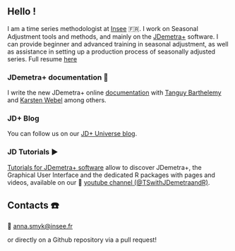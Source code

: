 

<!--
**annasmyk/annasmyk** is a ✨ _special_ ✨ repository because its `README.md` (this file) appears on your GitHub profile.

Here are some ideas to get you started:

- 🔭 I’m currently working on ...
- 🌱 I’m currently learning ...
- 👯 I’m looking to collaborate on ...
- 🤔 I’m looking for help with ...
- 💬 Ask me about ...
- 📫 How to reach me: ...
- 😄 Pronouns: ...
- ⚡ Fun fact: ...born under brejnev
-->

## Hello !

I am a time series methodologist at [Insee](https://github.com/InseeFr) 🇫🇷. I work on Seasonal Adjustment tools and methods, and mainly on the [JDemetra+](https://github.com/jdemetra) software. I can provide beginner and advanced training in seasonal adjustment, as well as assistance in setting up a production process of seasonally adjusted series.
Full resume [here](https://github.com/annasmyk/annasmyk/blob/main/CV_Anna_Smyk_2023.pdf)
### JDemetra+ documentation 📖

I write the new JDemetra+ online [documentation](https://jdemetra-new-documentation.netlify.app/) with [Tanguy Barthelemy](https://github.com/TanguyBarthelemy) and [Karsten Webel](https://github.com/webelk-Authors) among others.

### JD+ Blog

You can follow us on our [JD+ Universe blog](https://jdemetra-universe-blog.netlify.app/).

### JD Tutorials ▶️

[Tutorials for JDemetra+ software](https://github.com/TanguyBarthelemy/JD_Tutorials) allow to discover JDemetra+, the Graphical User Interface and the dedicated R packages with pages and videos, available on our 🎥 [youtube channel (@TSwithJDemetraandR)](https://www.youtube.com/@TSwithJDemetraandR).

## Contacts ☎️

📧 anna.smyk@insee.fr

or directly on a Github repository via a pull request!
